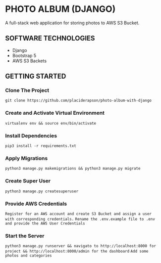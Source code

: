 # PHOTO ALBUM (DJANGO)
A full-stack web application for storing photos to AWS S3 Bucket.

## SOFTWARE TECHNOLOGIES 

- Django
- Bootstrap 5
- AWS S3 Backets

## GETTING STARTED

### Clone The Project

`git clone https://github.com/placiderapson/photo-album-with-django`

### Create and Activate Virtual Environment

`virtualenv env && source env/bin/activate`

### Install Dependencies

`pip3 install -r requirements.txt`

### Apply Migrations

`python3 manage.py makemigrations && python3 manage.py migrate`

### Create Super User

`python3 manage.py createsuperuser`

### Provide AWS Credentials

`Register for an AWS account and create S3 Bucket and assign a user with corresponding credentials.`
`Rename the .env.example file to .env and provide the AWS User Credentials`

### Start the Server

`python3 manage.py runserver && navigato to http://localhost:8000 for project && http://localhost:8000/admin for the dashboard`
`Add some photos and categories`
